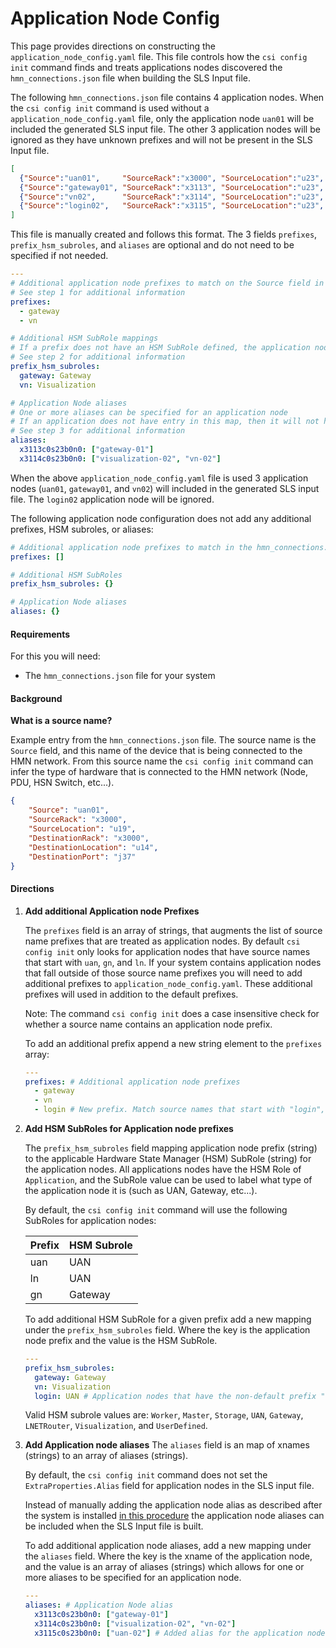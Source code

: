 # Application Node Config

This page provides directions on constructing the `application_node_config.yaml` file. This file controls how the `csi config init` command finds and treats applications nodes discovered the `hmn_connections.json` file when building the SLS Input file. 

The following `hmn_connections.json` file contains 4 application nodes. When the `csi config init` command is used without a `application_node_config.yaml` file, only the application node `uan01` will be included the generated SLS input file. The other 3 application nodes will be ignored as they have unknown prefixes and will not be present in the SLS Input file.
```json
[
  {"Source":"uan01",     "SourceRack":"x3000", "SourceLocation":"u23", "DestinationRack":"x3000", "DestinationLocation":"u13", "DestinationPort":"j37"},
  {"Source":"gateway01", "SourceRack":"x3113", "SourceLocation":"u23", "DestinationRack":"x3113", "DestinationLocation":"u13", "DestinationPort":"j37"},
  {"Source":"vn02",      "SourceRack":"x3114", "SourceLocation":"u23", "DestinationRack":"x3114", "DestinationLocation":"u13", "DestinationPort":"j37"},
  {"Source":"login02",   "SourceRack":"x3115", "SourceLocation":"u23", "DestinationRack":"x3115", "DestinationLocation":"u13", "DestinationPort":"j37"}
]
```

This file is manually created and follows this format. The 3 fields `prefixes`, `prefix_hsm_subroles`, and `aliases` are optional and do not need to be specified if not needed.
```yaml
---
# Additional application node prefixes to match on the Source field in the hmn_connections.json file
# See step 1 for additional information
prefixes:
  - gateway
  - vn

# Additional HSM SubRole mappings
# If a prefix does not have an HSM SubRole defined, the application node will not have a SubRole. 
# See step 2 for additional information
prefix_hsm_subroles:
  gateway: Gateway
  vn: Visualization

# Application Node aliases
# One or more aliases can be specified for an application node
# If an application does not have entry in this map, then it will not have any aliases defined in SLS 
# See step 3 for additional information
aliases:  
  x3113c0s23b0n0: ["gateway-01"]
  x3114c0s23b0n0: ["visualization-02", "vn-02"]
```

When the above `application_node_config.yaml` file is used 3 application nodes (`uan01`, `gateway01`, and `vn02`) will included in the generated SLS input file. The `login02` application node will be ignored.

The following application node configuration does not add any additional prefixes, HSM subroles, or aliases: 
```yaml
# Additional application node prefixes to match in the hmn_connections.json file
prefixes: [] 

# Additional HSM SubRoles
prefix_hsm_subroles: {}

# Application Node aliases
aliases: {}  
```

#### Requirements
For this you will need:
- The `hmn_connections.json` file for your system

#### Background
__What is a source name?__

Example entry from the `hmn_connections.json` file. The source name is the `Source` field, and this name of the device that is being connected to the HMN network. From this source name the `csi config init` command can infer the type of hardware that is connected to the HMN network (Node, PDU, HSN Switch, etc...).
```json
{
    "Source": "uan01",
    "SourceRack": "x3000",
    "SourceLocation": "u19",
    "DestinationRack": "x3000",
    "DestinationLocation": "u14",
    "DestinationPort": "j37"
}
```

#### Directions
1. __Add additional Application node Prefixes__

    The `prefixes` field is an array of strings, that augments the list of source name prefixes that are treated as application nodes. By default `csi config init` only looks for application nodes that have source names that start with `uan`, `gn`, and `ln`. If your system contains application nodes that fall outside of those source name prefixes you will need to add additional prefixes to `application_node_config.yaml`. These additional prefixes will used in addition to the default prefixes. 

    Note: The command `csi config init` does a case insensitive check for whether a source name contains an application node prefix. 

    To add an additional prefix append a new string element to the `prefixes` array:
    ```yaml
    ---
    prefixes: # Additional application node prefixes
      - gateway
      - vn
      - login # New prefix. Match source names that start with "login", such as login02
    ```

2. __Add HSM SubRoles for Application node prefixes__

    The `prefix_hsm_subroles` field mapping application node prefix (string) to the applicable Hardware State Manager (HSM) SubRole (string) for the application nodes. All applications nodes have the HSM Role of `Application`, and the SubRole value can be used to label what type of the application node it is (such as UAN, Gateway, etc...).

    By default, the `csi config init` command will use the following SubRoles for application nodes:

     Prefix | HSM Subrole 
     ------ | ----------- 
     uan    | UAN         
     ln     | UAN       
     gn     | Gateway     

    To add additional HSM SubRole for a given prefix add a new mapping under the `prefix_hsm_subroles` field. Where the key is the application node prefix and the value is the HSM SubRole.
    ```yaml
    ---
    prefix_hsm_subroles:
      gateway: Gateway
      vn: Visualization
      login: UAN # Application nodes that have the non-default prefix "login" are assigned the HSM SubRole "UAN"
    ```

    Valid HSM subrole values are: `Worker`, `Master`, `Storage`, `UAN`, `Gateway`, `LNETRouter`, `Visualization`, and `UserDefined`.

3. __Add Application node aliases__
    The `aliases` field is an map of xnames (strings) to an array of aliases (strings).

    By default, the `csi config init` command does not set the `ExtraProperties.Alias` field for application nodes in the SLS input file. 

    Instead of manually adding the application node alias as described after the system is installed [in this procedure](306-SLS-ADD-UAN-ALIAS.md) the application node aliases can be included when the SLS Input file is built.

    To add additional application node aliases, add a new mapping under the `aliases` field. Where the key is the xname of the application node, and the value is an array of aliases (strings) which allows for one or more aliases to be specified for an application node. 
    ```yaml
    ---
    aliases: # Application Node alias 
      x3113c0s23b0n0: ["gateway-01"]
      x3114c0s23b0n0: ["visualization-02", "vn-02"]
      x3115c0s23b0n0: ["uan-02"] # Added alias for the application node with the xname x3115c0s23b0n0
    ```
